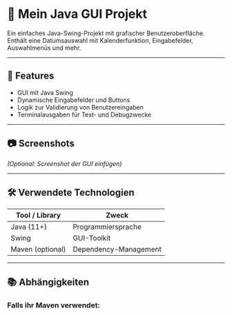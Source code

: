 # 📅 Mein Java GUI Projekt

Ein einfaches Java-Swing-Projekt mit grafischer Benutzeroberfläche. Enthält eine Datumsauswahl mit Kalenderfunktion, Eingabefelder, Auswahlmenüs und mehr.

---

## 🚀 Features

- GUI mit Java Swing
- Dynamische Eingabefelder und Buttons
- Logik zur Validierung von Benutzereingaben
- Terminalausgaben für Test- und Debugzwecke

---

## 📷 Screenshots

*(Optional: Screenshot der GUI einfügen)*

---

## 🛠️ Verwendete Technologien

| Tool / Library   | Zweck                     |
|------------------|---------------------------|
| Java (11+)       | Programmiersprache        |
| Swing            | GUI-Toolkit               |
| Maven (optional) | Dependency-Management     |

---

## 📚 Abhängigkeiten

### Falls ihr Maven verwendet:

```xml
